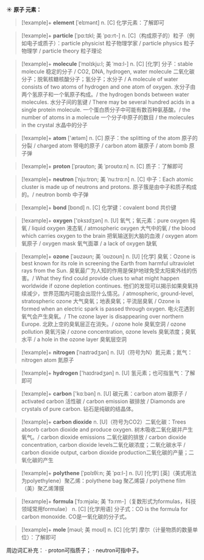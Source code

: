 ☀ <span class="category">**原子 元素：**</span>
>[!example]+ <span class="vocabulary">**element**</span> [ˈelɪmənt]
> <span class="definition">n. [C] 化学元素：</span>了解即可            

>[!example]+ <span class="vocabulary">**particle**</span> [ˈpɑ:tɪkl; 美 ˈpɑ:rt-]
> <span class="definition">n. [C]（构成原子的）粒子（例如电子或质子）：</span>particle physicist 粒子物理学家 / particle physics 粒子物理学 / particle theory 粒子理论          

>[!example]+ <span class="vocabulary">**molecule**</span> [ˈmɒlɪkju:l; 美 ˈmɑ:l-]
> <span class="definition">n. [C] [化学] 分子：</span>stable molecule 稳定的分子 / CO2, DNA, hydrogen, water molecule 二氧化碳分子；脱氧核糖核酸分子；氢分子；水分子 / A molecule of water consists of two atoms of hydrogen and one atom of oxygen. 水分子由两个氢原子和一个氧原子构成。/ the hydrogen bonds between water molecules. 水分子间的氢键 / There may be several hundred acids in a single protein molecule. 一个蛋白质分子中可能有数百种氨基酸。/ the number of atoms in a molecule 一个分子中原子的数目 / the molecules in the crystal 水晶中的分子

>[!example]+ <span class="vocabulary">**atom**</span> ['ætəm] 
> <span class="definition">n. [C] 原子：</span>the splitting of the atom 原子的分裂 / charged atom 带电的原子 / carbon atom 碳原子 / atom bomb 原子弹
           
>[!example]+ <span class="vocabulary">**proton**</span> [ˈprəʊtɒn; 美 ˈproʊtɑ:n]
> <span class="definition">n. [C] 质子：</span>了解即可

>[!example]+ <span class="vocabulary">**neutron**</span> [ˈnju:trɒn; 美 ˈnu:trɑ:n]
> <span class="definition">n. [C] 中子：</span>Each atomic cluster is made up of neutrons and protons. 原子簇是由中子和质子构成的。/ neutron bomb 中子弹

>[!example]+ <span class="vocabulary">**bond**</span> [bɒnd] 
> <span class="definition">n. [C] 化学键：</span>covalent bond 共价键
       
>[!example]+ <span class="vocabulary">**oxygen**</span> ['ɒksɪdӡən] 
> <span class="definition">n. [U] 氧气；氧元素：</span>pure oxygen 纯氧 / liquid oxygen 液态氧 / atmospheric oxygen 大气中的氧 / the blood which carries oxygen to the brain 把氧输送到大脑的血液 / oxygen atom 氧原子 / oxygen mask 氧气面罩 / a lack of oxygen 缺氧
                      
>[!example]+ <span class="vocabulary">**ozone**</span> [ˈəʊzəʊn; 美 ˈoʊzoʊn]
> <span class="definition">n. [U] [化学] 臭氧：</span>Ozone is best known for its role in screening the Earth from harmful ultraviolet rays from the Sun. 臭氧最广为人知的作用是保护地球免受太阳紫外线的伤害。/ What they find could provide clues to what might happen worldwide if ozone depletion continues. 他们的发现可以揭示如果臭氧持续减少，世界范围内可能会出现什么情况。/ atmospheric, ground-level, stratospheric ozone 大气臭氧；地表臭氧；平流层臭氧 / Ozone is formed when an electric spark is passed through oxygen. 电火花遇到氧气会产生臭氧。/ The ozone layer is disappearing over northern Europe. 北欧上空的臭氧层正在消失。/ ozone hole 臭氧空洞 / ozone pollution 臭氧污染 / ozone concentration, ozone levels 臭氧浓度；臭氧水平 / a hole in the ozone layer 臭氧层空洞

>[!example]+ <span class="vocabulary">**nitrogen**</span> [ˈnaɪtrədʒən]
> <span class="definition">n. [U]（符号为N）氮元素；氮气：</span>nitrogen atom 氮原子

>[!example]+ <span class="vocabulary">**hydrogen**</span> ['haɪdrədӡən] 
> <span class="definition">n. [U] 氢元素；也可指氢气：</span>了解即可

>[!example]+ <span class="vocabulary">**carbon**</span> ['kɑːbən] 
> <span class="definition">n. [U] 碳元素：</span>carbon atom 碳原子 / activated carbon 活性碳 / carbon emission 碳排放 / Diamonds are crystals of pure carbon. 钻石是纯碳的结晶体。
                      
>[!example]+ <span class="vocabulary">**carbon dioxide**</span>
> <span class="definition">n. [U]（符号为CO2）二氧化碳：</span>Trees absorb carbon dioxide and produce oxygen. 树木吸收二氧化碳并产生氧气。/ carbon dioxide emissions 二氧化碳的排放 / carbon dioxide concentration, carbon dioxide levels二氧化碳浓度；二氧化碳水平 / carbon dioxide output, carbon dioxide production二氧化碳的产量；二氧化碳的产生
           
>[!example]+ <span class="vocabulary">**polythene**</span> [ˈpɒlɪθi:n; 美 ˈpɑ:l-]
> <span class="definition">n. [U] [化学] [英]（美式用法为polyethylene）聚乙烯：</span>polythene bag 聚乙烯袋 / polythene film（美）聚乙烯薄膜

>[!example]+ <span class="vocabulary">**formula**</span> [ˈfɔ:mjələ; 美 ˈfɔ:rm-]（复数形式为formulas，科技领域常用formulae）
> <span class="definition">n. [C] [化学用语] 分子式：</span>CO is the formula for carbon monoxide. CO是一氧化碳的分子式。
           
>[!example]+ <span class="vocabulary">**mole**</span> [məʊl; 美 moʊl]
> <span class="definition">n. [C] [化学] 摩尔（计量物质的数量单位）：</span>了解即可

周边词汇补充：
· proton可指质子；
· neutron可指中子。


